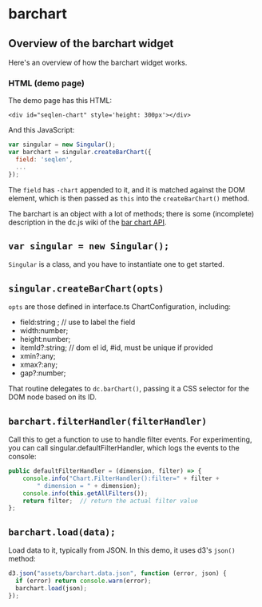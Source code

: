 # barchart

## Overview of the barchart widget

Here's an overview of how the barchart widget works.

### HTML (demo page)

The demo page has this HTML:

```
<div id="seqlen-chart" style='height: 300px'></div>
```

And this JavaScript:

```javascript
var singular = new Singular();
var barchart = singular.createBarChart({
  field: 'seqlen',
  ...
});
```

The `field` has `-chart` appended to it, and it is matched against the DOM
element, which is then passed as `this` into the `createBarChart()` method.

The barchart is an object with a lot of methods;
there is some (incomplete) description in the dc.js wiki of the
[bar chart 
API](https://github.com/dc-js/dc.js/blob/master/web/docs/api-1.6.0.md#bar-chart0).


## `var singular = new Singular();`

`Singular` is a class, and you have to instantiate one to get started.

## `singular.createBarChart(opts)`

`opts` are those defined in interface.ts ChartConfiguration, including:

* field:string ;  // use to label the field
* width:number;
* height:number;
* itemId?:string; // dom el id, #id, must be unique if provided
* xmin?:any;
* xmax?:any;
* gap?:number;

That routine delegates to `dc.barChart()`, passing it a CSS selector for the DOM
node based on its ID.


## `barchart.filterHandler(filterHandler)`

Call this to get a function to use to handle filter events. For experimenting,
you can call singular.defaultFilterHandler, which logs the events to the
console:

```javascript
public defaultFilterHandler = (dimension, filter) => {
    console.info("Chart.FilterHandler():filter=" + filter + 
        " dimension = " + dimension);
    console.info(this.getAllFilters());
    return filter;  // return the actual filter value
};
```

## `barchart.load(data);`

Load data to it, typically from JSON. In this demo, it uses d3's `json()`
method:

```javascript
d3.json("assets/barchart.data.json", function (error, json) {
  if (error) return console.warn(error);
  barchart.load(json);
});
```

